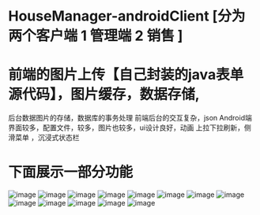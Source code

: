 # HouseManager-androidClient [分为两个客户端 1 管理端 2 销售 ]

# 前端的图片上传【自己封装的java表单 源代码】，图片缓存，数据存储,
   后台数据图片的存储，数据库的事务处理 
   前端后台的交互复杂，json 
   Android端界面较多，配置文件，较多，图片也较多，ui设计良好，动画
   上拉下拉刷新，侧滑菜单 ，沉浸式状态栏 

# 下面展示一部分功能 
  ![image](https://github.com/kobehaha/HouseManager-androidClient/blob/master/images/1.png)
  ![image](https://github.com/kobehaha/HouseManager-androidClient/blob/master/images/2.png)
  ![image](https://github.com/kobehaha/HouseManager-androidClient/blob/master/images/3.png)    ![image](https://github.com/kobehaha/HouseManager-androidClient/blob/master/images/4.png)
   ![image](https://github.com/kobehaha/HouseManager-androidClient/blob/master/images/5.png)
  ![image](https://github.com/kobehaha/HouseManager-androidClient/blob/master/images/6.png)
            ![image](https://github.com/kobehaha/HouseManager-androidClient/blob/master/images/7.png)
              ![image](https://github.com/kobehaha/HouseManager-androidClient/blob/master/images/8.png)
                ![image](https://github.com/kobehaha/HouseManager-androidClient/blob/master/images/9.png)
                  ![image](https://github.com/kobehaha/HouseManager-androidClient/blob/master/images/10.png)
                    ![image](https://github.com/kobehaha/HouseManager-androidClient/blob/master/images/11.png)
                      ![image](https://github.com/kobehaha/HouseManager-androidClient/blob/master/images/12.png)
  ![image](https://github.com/kobehaha/HouseManager-androidClient/blob/master/images/13.png)
